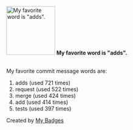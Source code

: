 <img src="https://my-badges.github.io/my-badges/favorite-word.png" alt="My favorite word is &quot;adds&quot;." title="My favorite word is &quot;adds&quot;." width="128">
<strong>My favorite word is &quot;adds&quot;.</strong>
<br><br>

My favorite commit message words are:

1. adds (used 721 times)
2. request (used 522 times)
3. merge (used 424 times)
4. add (used 414 times)
5. tests (used 397 times)


Created by <a href="https://github.com/my-badges/my-badges">My Badges</a>